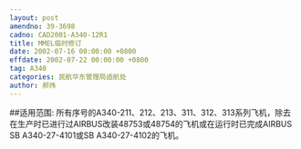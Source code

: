 ```yaml
---
layout: post
amendno: 39-3698
cadno: CAD2001-A340-12R1
title: MMEL临时修订
date: 2002-07-16 00:00:00 +0800
effdate: 2002-07-22 00:00:00 +0800
tag: A340
categories: 民航华东管理局适航处
author: 郝炜
---
```


##适用范围:
所有序号的A340-211、212、213、311、312、313系列飞机，除去在生产时已进行过AIRBUS改装48753或48754的飞机或在运行时已完成AIRBUS SB A340-27-4101或SB A340-27-4102的飞机。

